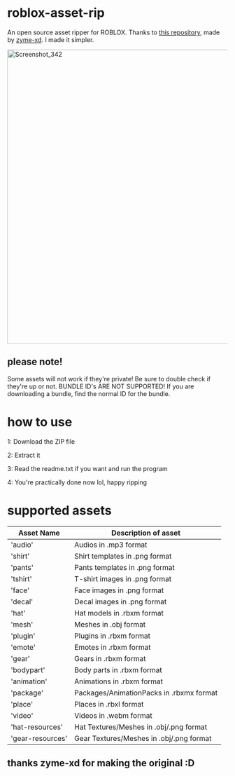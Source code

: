 # roblox-asset-rip
An open source asset ripper for ROBLOX. Thanks to [this repository](https://github.com/zyme-xd/rblx-rip), made by [zyme-xd](https://github.com/zyme-xd). I made it simpler.

<img width="671" alt="Screenshot_342" src="https://user-images.githubusercontent.com/115047648/200662920-4331a833-e74e-4448-bb8e-6eedf838550c.png">

## please note!
Some assets will not work if they're private! Be sure to double check if they're up or not.
BUNDLE ID's ARE NOT SUPPORTED! If you are downloading a bundle, find the normal ID for the bundle.

# how to use
1: Download the ZIP file

2: Extract it

3: Read the readme.txt if you want and run the program

4: You're practically done now lol, happy ripping

# supported assets
| Asset Name  | Description of asset |
| ------------ | ------------ |
|'audio' | Audios in .mp3 format |
| 'shirt'  |Shirt templates in .png format   |
| 'pants'  |Pants templates in .png format   |
|'tshirt'   | T-shirt images in .png format  |
| 'face'  | Face images in .png format  |
|  'decal' | Decal images in .png format  |
| 'hat'  | Hat models in .rbxm format  |
|  'mesh' | Meshes in .obj format |
| 'plugin'  | Plugins in .rbxm format  |
| 'emote'  | Emotes in .rbxm format  |
|  'gear' | Gears in .rbxm format  |
| 'bodypart'  | Body parts in .rbxm format  |
|  'animation'  | Animations in .rbxm format  |
| 'package'  |  Packages/AnimationPacks in .rbxmx format|
| 'place'  | Places in .rbxl format  |
|  'video' | Videos in .webm format  |
| 'hat-resources'| Hat Textures/Meshes in .obj/.png format|
| 'gear-resources' | Gear Textures/Meshes in .obj/.png format|

## thanks zyme-xd for making the original :D
